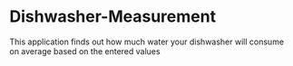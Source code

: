 # Dishwasher-Measurement

This application finds out how much water your dishwasher will consume on average based on the entered values
